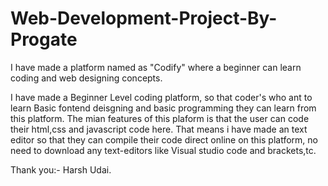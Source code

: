 # Web-Development-Project-By-Progate
I have made a platform named as "Codify" where a beginner can learn coding and web designing concepts.

I have made a Beginner Level coding platform, so that coder's who ant to learn Basic fontend deisgning and basic programming they can learn from this platform.
The mian features of this plaform is that the user can code their html,css and javascript code here.
That means i have made an text editor so that they can compile their code direct online on this platform, no need to download any text-editors like Visual studio code and brackets,tc.

Thank you:- Harsh Udai.
